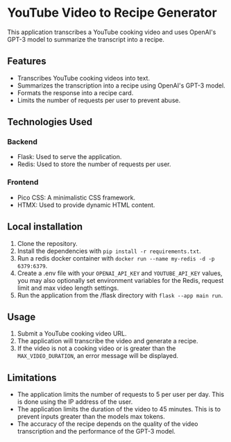 # YouTube Video to Recipe Generator

This application transcribes a YouTube cooking video and uses OpenAI's GPT-3 model to summarize the transcript into a recipe.

## Features

- Transcribes YouTube cooking videos into text.
- Summarizes the transcription into a recipe using OpenAI's GPT-3 model.
- Formats the response into a recipe card.
- Limits the number of requests per user to prevent abuse.

## Technologies Used

### Backend
- Flask: Used to serve the application. 
- Redis: Used to store the number of requests per user. 

### Frontend
- Pico CSS: A minimalistic CSS framework.
- HTMX: Used to provide dynamic HTML content.

## Local installation

1. Clone the repository.
2. Install the dependencies with `pip install -r requirements.txt`.
3. Run a redis docker container with `docker run --name my-redis -d -p 6379:6379`.
3. Create a .env file with your `OPENAI_API_KEY` and `YOUTUBE_API_KEY` values, you may also optionally set environment variables for the Redis, request limit and max video length settings.
4. Run the application from the /flask directory with `flask --app main run`.

## Usage

1. Submit a YouTube cooking video URL.
2. The application will transcribe the video and generate a recipe.
3. If the video is not a cooking video or is greater than the `MAX_VIDEO_DURATION`, an error message will be displayed.

## Limitations

- The application limits the number of requests to 5 per user per day. This is done using the IP address of the user.
- The application limits the duration of the video to 45 minutes. This is to prevent inputs greater than the models max tokens.
- The accuracy of the recipe depends on the quality of the video transcription and the performance of the GPT-3 model.